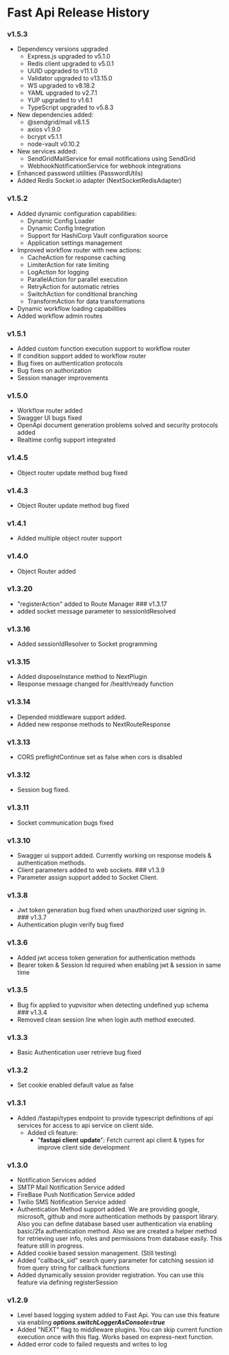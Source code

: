 # Fast Api Release History
### v1.5.3
- Dependency versions upgraded
  - Express.js upgraded to v5.1.0
  - Redis client upgraded to v5.0.1
  - UUID upgraded to v11.1.0
  - Validator upgraded to v13.15.0
  - WS upgraded to v8.18.2
  - YAML upgraded to v2.7.1
  - YUP upgraded to v1.6.1
  - TypeScript upgraded to v5.8.3
- New dependencies added:
  - @sendgrid/mail v8.1.5
  - axios v1.9.0 
  - bcrypt v5.1.1
  - node-vault v0.10.2
- New services added:
  - SendGridMailService for email notifications using SendGrid
  - WebhookNotificationService for webhook integrations
- Enhanced password utilities (PasswordUtils)
- Added Redis Socket.io adapter (NextSocketRedisAdapter)

### v1.5.2
- Added dynamic configuration capabilities:
  - Dynamic Config Loader
  - Dynamic Config Integration
  - Support for HashiCorp Vault configuration source
  - Application settings management
- Improved workflow router with new actions:
  - CacheAction for response caching
  - LimiterAction for rate limiting
  - LogAction for logging
  - ParallelAction for parallel execution
  - RetryAction for automatic retries
  - SwitchAction for conditional branching
  - TransformAction for data transformations
- Dynamic workflow loading capabilities
- Added workflow admin routes

### v1.5.1
- Added custom function execution support to workflow router
- If condition support added to workflow router
- Bug fixes on authentication protocols
- Bug fixes on authorization
- Session manager improvements
### v1.5.0
- Workflow router added
- Swagger UI bugs fixed
- OpenApi document generation problems solved and security protocols added
- Realtime config support integrated
### v1.4.5
- Object router update method bug fixed
### v1.4.3
- Object Router update method bug fixed
### v1.4.1
- Added multiple object router support
### v1.4.0
- Object Router added
### v1.3.20
- "registerAction" added to Route Manager
### v1.3.17
- added socket message parameter to sessionIdResolved
### v1.3.16
- Added sessionIdResolver to Socket programming
### v1.3.15
- Added disposeInstance method to NextPlugin
- Response message changed for /health/ready function 
### v1.3.14
- Depended middleware support added.
- Added new response methods to NextRouteResponse
### v1.3.13
- CORS preflightContinue set as false when cors is disabled
### v1.3.12
- Session bug fixed.
### v1.3.11
- Socket communication bugs fixed
### v1.3.10
- Swagger ui support added. Currently working on response models & authentication methods.
- Client parameters added to web sockets.
### v1.3.9
- Parameter assign support added to Socket Client.
### v1.3.8
- Jwt token generation bug fixed when unauthorized user signing in.
### v1.3.7
- Authentication plugin verify bug fixed
### v1.3.6
- Added jwt access token generation for authentication methods
- Bearer token & Session Id required when enabling jwt & session in same time
### v1.3.5
- Bug fix applied to yupvisitor when detecting undefined yup schema
### v1.3.4
- Removed clean session line when login auth method executed.
### v1.3.3
- Basic Authentication user retrieve bug fixed
### v1.3.2
- Set cookie enabled default value as false
### v1.3.1
- Added /fastapi/types endpoint to provide typescript definitions of api services for access to api service on client side.
    - Added cli feature:
        - "**fastapi client update**": Fetch current api client & types for improve client side development
### v1.3.0
- Notification Services added
- SMTP Mail Notification Service added
- FireBase Push Notification Service added
- Twilio SMS Notification Service added
- Authentication Method support added. We are providing google, microsoft, github and more authentication methods by passport library. Also you can define database based user authentication via enabling basic/2fa authentication method. Also we are created a helper method for retrieving user info, roles and permissions from database easily. This feature still in progress.
- Added cookie based session management. (Still testing)
- Added "callback_sid" search query parameter for catching session id from query string for callback functions
- Added dynamically session provider registration. You can use this feature via defining registerSession
### v1.2.9
- Level based logging system added to Fast Api. You can use this feature via enabling ***options.switchLoggerAsConsole=true***
- Added "NEXT" flag to middleware plugins. You can skip current function execution once with this flag. Works based on express-next function.
- Added error code to failed requests and writes to log